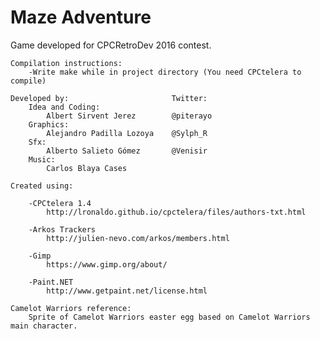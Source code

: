 # Maze Adventure
Game developed for CPCRetroDev 2016 contest.

    Compilation instructions:
        -Write make while in project directory (You need CPCtelera to compile)
        
    Developed by:                       Twitter:
        Idea and Coding: 
            Albert Sirvent Jerez        @piterayo
        Graphics: 
            Alejandro Padilla Lozoya    @Sylph_R
        Sfx: 
            Alberto Salieto Gómez       @Venisir
        Music:
            Carlos Blaya Cases
                        
    Created using:
    
        -CPCtelera 1.4 
            http://lronaldo.github.io/cpctelera/files/authors-txt.html
            
        -Arkos Trackers
            http://julien-nevo.com/arkos/members.html
            
        -Gimp
            https://www.gimp.org/about/
            
        -Paint.NET
            http://www.getpaint.net/license.html
        
    Camelot Warriors reference:
        Sprite of Camelot Warriors easter egg based on Camelot Warriors main character.
